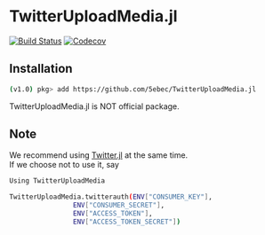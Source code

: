 # TwitterUploadMedia.jl

[![Build Status](https://travis-ci.com/5ebec/TwitterUploadMedia.jl.svg?branch=master)](https://travis-ci.com/5ebec/TwitterUploadMedia.jl)
[![Codecov](https://codecov.io/gh/5ebec/TwitterUploadMedia.jl/branch/master/graph/badge.svg)](https://codecov.io/gh/5ebec/TwitterUploadMedia.jl)

## Installation
```bash
(v1.0) pkg> add https://github.com/5ebec/TwitterUploadMedia.jl
```
TwitterUploadMedia.jl is NOT official package.

## Note
We recommend using [Twitter.jl](https://github.com/randyzwitch/Twitter.jl) at the same time.  
If we choose not to use it, say
```bash
Using TwitterUploadMedia

TwitterUploadMedia.twitterauth(ENV["CONSUMER_KEY"],
                ENV["CONSUMER_SECRET"],
                ENV["ACCESS_TOKEN"],
                ENV["ACCESS_TOKEN_SECRET"])
```
